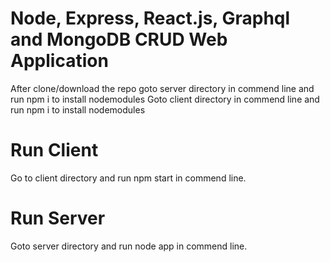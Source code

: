 # Node, Express, React.js, Graphql and MongoDB CRUD Web Application

After clone/download the repo goto server directory in commend line and run npm i to install nodemodules
Goto client directory in commend line and run npm i to install nodemodules

# Run Client

Go to client directory and run npm start in commend line.

# Run Server

Goto server directory and run node app in commend line.
